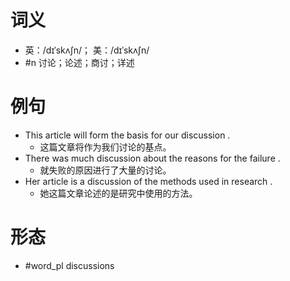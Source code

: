 # 词义
- 英：/dɪˈskʌʃn/； 美：/dɪˈskʌʃn/
- #n 讨论；论述；商讨；详述
# 例句
- This article will form the basis for our discussion .
	- 这篇文章将作为我们讨论的基点。
- There was much discussion about the reasons for the failure .
	- 就失败的原因进行了大量的讨论。
- Her article is a discussion of the methods used in research .
	- 她这篇文章论述的是研究中使用的方法。
# 形态
- #word_pl discussions
